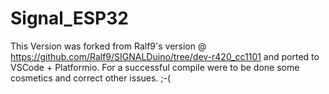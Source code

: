 # Signal_ESP32
This Version was forked from Ralf9's version @  https://github.com/Ralf9/SIGNALDuino/tree/dev-r420_cc1101 and ported to VSCode + Platformio.
For a successful compile were to be done some cosmetics and correct other issues. ;-(


